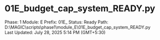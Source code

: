 # 01E_budget_cap_system_READY.py

Phase: 1
Module: E
Prefix: 01E_
Status: Ready
Path: D:\MAGIC\scripts\phase1\module_E\01E_budget_cap_system_READY.py
Last Updated: July 28, 2025 5:14 PM (GMT+5:30)